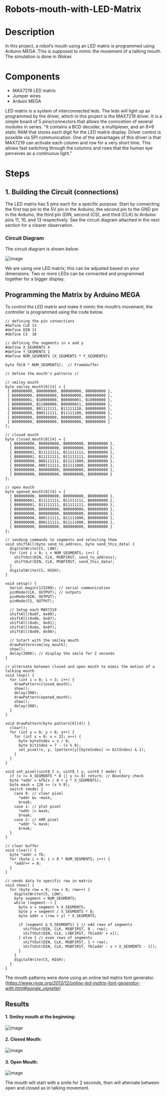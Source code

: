 # Robots-mouth-with-LED-Matrix

# Description 
In this project, a robot’s mouth using an LED matrix is programmed using Arduino MEGA. This is supposed to mimic the movement of a talking mouth. The simulation is done in Wokwi. 

# Components
-	MAX7219 LED matrix
-	Jumper wires 
-	Arduini MEGA

LED matrix is a system of interconnected leds. The leds will light up as programmed by the driver, which in this project is the MAX7219 driver. It is a simple board of 5 pins/connectors that allows the conncetion of several modules in series. "It contains a BCD decoder, a multiplexer, and an 8×8 static RAM that stores each digit for the LED matrix display. Driver control is possible via SPI communication. One of the advantages of this driver is that MAX7219 can activate each column and row for a very short time. This allows fast switching through the columns and rows that the human eye perceives as a continuous light."

# Steps 
## 1. Building the Circuit (connections) 
The LED matrix has 5 pins each for a specific purpose. Start by connecting the first top pin to the 5V pin in the Arduino, the second pin to the GND pin in the Arduino, the third pin (DIN, second (CS), and third (CLK) to Arduino pins 11, 10, and 13 respectively. 
See the circuit diagram attached in the next section for a clearer observation. 

### Circuit Diagram 
The circuit diagram is shown below. 
 
![image](https://github.com/user-attachments/assets/001ca607-a6f4-4250-81c9-7c9b21842f38)

We are using one LED matrix; this can be adjusted based on your dimensions. Two or more LEDs can be connected and programmed together for a bigger display. 

## Programming the Matrix by Arduino MEGA 
To control the LED matrix and make it mimic the mouth’s movement, the controller is programmed using the code below. 

```
// defining the pin connections
#define CLK 13
#define DIN 11
#define CS  10

// defining the segments in x and y
#define X_SEGMENTS 4
#define Y_SEGMENTS 1
#define NUM_SEGMENTS (X_SEGMENTS * Y_SEGMENTS)

byte fb[8 * NUM_SEGMENTS];  // Framebuffer

// define the mouth's patterns // 

// smiley mouth 
byte smiley_mouth[8][4] = {
 { B00000000, B00000000, B00000000, B00000000 },
 { B00000000, B00000000, B00000000, B00000000 },
 { B00000001, B10000000, B00000001, B10000000 },
 { B00000000, B11000000, B00000011, B00000000 },
 { B00000000, B01111111, B11111110, B00000000 },
 { B00000000, B00111111, B11111100, B00000000 },
 { B00000000, B00000000, B00000000, B00000000 },
 { B00000000, B00000000, B00000000, B00000000 }
};

// closed mouth
byte closed_mouth[8][4] = {
  { B00000000, B00000000, B00000000, B00000000 },
  { B00000000, B00000000, B00000000, B00000000 },
  { B00000001, B11111111, B11111111, B00000000 },
  { B00000001, B11111111, B11111111, B00000000 },
  { B00000000, B00111111, B11111000, B00000000 },
  { B00000000, B00111111, B11111000, B00000000 },
  { B00000000, B00000000, B00000000, B00000000 },
  { B00000000, B00000000, B00000000, B00000000 }
};

// open mouth 
byte opened_mouth[8][4] = {
  { B00000000, B00000000, B00000000, B00000000 },
  { B00000001, B11111111, B11111111, B00000000 },
  { B00000001, B11111111, B11111111, B00000000 },
  { B00000000, B00000000, B00000000, B00000000 },
  { B00000000, B00000000, B00000000, B00000000 },
  { B00000000, B00111111, B11111000, B00000000 },
  { B00000000, B00111111, B11111000, B00000000 },
  { B00000000, B00000000, B00000000, B00000000 }
};

// sending commands to segments and selecting them
void shiftAll(byte send_to_address, byte send_this_data) {
  digitalWrite(CS, LOW);
  for (int i = 0; i < NUM_SEGMENTS; i++) {
    shiftOut(DIN, CLK, MSBFIRST, send_to_address);
    shiftOut(DIN, CLK, MSBFIRST, send_this_data);
  }
  digitalWrite(CS, HIGH);
}

void setup() {
  Serial.begin(115200); // serial communication
  pinMode(CLK, OUTPUT); // outputs 
  pinMode(DIN, OUTPUT);
  pinMode(CS, OUTPUT);

  // Setup each MAX7219
  shiftAll(0x0f, 0x00); 
  shiftAll(0x0b, 0x07);
  shiftAll(0x0c, 0x01); 
  shiftAll(0x0a, 0x0f); 
  shiftAll(0x09, 0x00); 

  // Sstart with the smiley mouth
  drawPattern(smiley_mouth);
  show();
  delay(2000); // display the smile for 2 seconds
}

// alternate between closed and open mouth to mimic the motion of a talking mouth
void loop() {
  for (int i = 0; i < 3; i++) {
    drawPattern(closed_mouth);
    show();
    delay(300);
    drawPattern(opened_mouth);
    show();
    delay(300);
  }
}

void drawPattern(byte pattern[8][4]) {
  clear();
  for (int y = 0; y < 8; y++) {
    for (int x = 0; x < 32; x++) {
      byte byteIndex = x / 8;
      byte bitIndex = 7 - (x % 8);
      set_pixel(x, y, (pattern[y][byteIndex] >> bitIndex) & 1);
    }
  }
}

void set_pixel(uint8_t x, uint8_t y, uint8_t mode) {
  if (x >= X_SEGMENTS * 8 || y >= 8) return; // Boundary check
  byte *addr = &fb[x / 8 + y * X_SEGMENTS];
  byte mask = 128 >> (x % 8);
  switch (mode) {
    case 0: // clear pixel
      *addr &= ~mask;
      break;
    case 1: // plot pixel
      *addr |= mask;
      break;
    case 2: // XOR pixel
      *addr ^= mask;
      break;
  }
}

// clear buffer
void clear() {
  byte *addr = fb;
  for (byte i = 0; i < 8 * NUM_SEGMENTS; i++) {
    *addr++ = 0;
  }
}

// sends data to specific row in matrix 
void show() {
  for (byte row = 0; row < 8; row++) {
    digitalWrite(CS, LOW);
    byte segment = NUM_SEGMENTS;
    while (segment--) {
      byte x = segment % X_SEGMENTS;
      byte y = segment / X_SEGMENTS * 8;
      byte addr = (row + y) * X_SEGMENTS;

      if (segment & X_SEGMENTS) { // odd rows of segments
        shiftOut(DIN, CLK, MSBFIRST, 8 - row);
        shiftOut(DIN, CLK, LSBFIRST, fb[addr + x]);
      } else { // even rows of segments
        shiftOut(DIN, CLK, MSBFIRST, 1 + row);
        shiftOut(DIN, CLK, MSBFIRST, fb[addr - x + X_SEGMENTS - 1]);
      }
    }
    digitalWrite(CS, HIGH);
  }
}
```
The mouth patterns were done using an online led matrix font generator. (*https://www.riyas.org/2013/12/online-led-matrix-font-generator-with.html#google_vignette*) 

## Results 
#### 1. Smiley mouth at the beginning: 

 ![image](https://github.com/user-attachments/assets/aca8c632-0169-420a-9e9b-d3611f309813)


#### 2. Closed Mouth: 
 
![image](https://github.com/user-attachments/assets/74ca09e4-1b95-4355-9c6b-b77c227e67ff)


#### 3. Open Mouth: 

![image](https://github.com/user-attachments/assets/30634f8d-f327-47be-9b0d-1583f870bf2a)

  
The mouth will start with a smile for 2 seconds, then will alternate between open and closed as in talking movement. 


